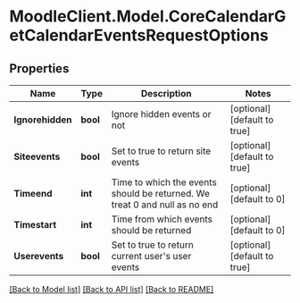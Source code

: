 # MoodleClient.Model.CoreCalendarGetCalendarEventsRequestOptions

## Properties

Name | Type | Description | Notes
------------ | ------------- | ------------- | -------------
**Ignorehidden** | **bool** | Ignore hidden events or not | [optional] [default to true]
**Siteevents** | **bool** | Set to true to return site events | [optional] [default to true]
**Timeend** | **int** | Time to which the events should be returned. We treat 0 and null as no end | [optional] [default to 0]
**Timestart** | **int** | Time from which events should be returned | [optional] [default to 0]
**Userevents** | **bool** | Set to true to return current user&#39;s user events | [optional] [default to true]

[[Back to Model list]](../README.md#documentation-for-models) [[Back to API list]](../README.md#documentation-for-api-endpoints) [[Back to README]](../README.md)

